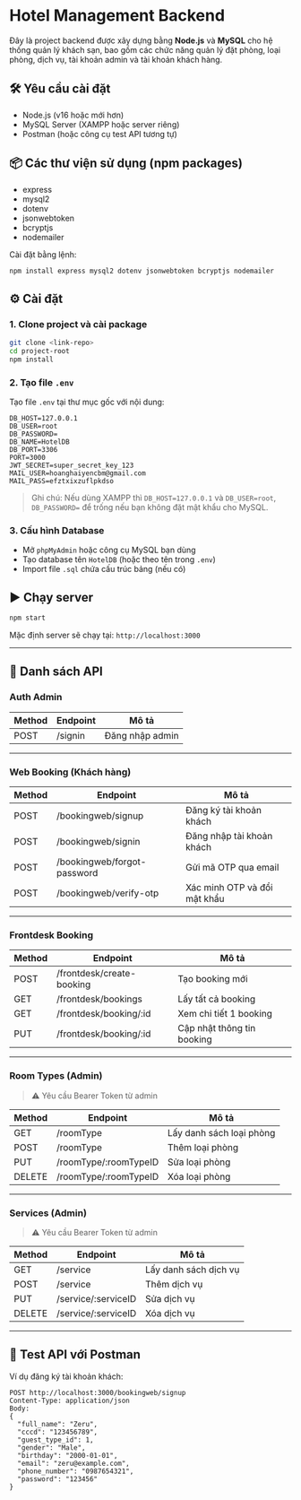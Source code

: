 # Hotel Management Backend

Đây là project backend được xây dựng bằng **Node.js** và **MySQL** cho hệ thống quản lý khách sạn, bao gồm các chức năng quản lý đặt phòng, loại phòng, dịch vụ, tài khoản admin và tài khoản khách hàng.

## 🛠️ Yêu cầu cài đặt

- Node.js (v16 hoặc mới hơn)
- MySQL Server (XAMPP hoặc server riêng)
- Postman (hoặc công cụ test API tương tự)

## 📦 Các thư viện sử dụng (npm packages)

- express
- mysql2
- dotenv
- jsonwebtoken
- bcryptjs
- nodemailer

Cài đặt bằng lệnh:

```bash
npm install express mysql2 dotenv jsonwebtoken bcryptjs nodemailer
```


## ⚙️ Cài đặt

### 1. Clone project và cài package

```bash
git clone <link-repo>
cd project-root
npm install
```

### 2. Tạo file `.env`

Tạo file `.env` tại thư mục gốc với nội dung:

```env
DB_HOST=127.0.0.1
DB_USER=root
DB_PASSWORD=
DB_NAME=HotelDB
DB_PORT=3306
PORT=3000
JWT_SECRET=super_secret_key_123
MAIL_USER=hoanghaiyencbm@gmail.com
MAIL_PASS=efztxixzuflpkdso
```

> Ghi chú: Nếu dùng XAMPP thì `DB_HOST=127.0.0.1` và `DB_USER=root`, `DB_PASSWORD=` để trống nếu bạn không đặt mật khẩu cho MySQL.

### 3. Cấu hình Database

- Mở `phpMyAdmin` hoặc công cụ MySQL bạn dùng
- Tạo database tên `HotelDB` (hoặc theo tên trong `.env`)
- Import file `.sql` chứa cấu trúc bảng (nếu có)

## ▶️ Chạy server

```bash
npm start
```

Mặc định server sẽ chạy tại: `http://localhost:3000`

---

## 📌 Danh sách API

### Auth Admin

| Method | Endpoint   | Mô tả              |
|--------|------------|--------------------|
| POST   | /signin    | Đăng nhập admin    |

---

### Web Booking (Khách hàng)

| Method | Endpoint                     | Mô tả                        |
|--------|-------------------------------|-------------------------------|
| POST   | /bookingweb/signup           | Đăng ký tài khoản khách       |
| POST   | /bookingweb/signin           | Đăng nhập tài khoản khách     |
| POST   | /bookingweb/forgot-password  | Gửi mã OTP qua email          |
| POST   | /bookingweb/verify-otp       | Xác minh OTP và đổi mật khẩu  |

---

### Frontdesk Booking

| Method | Endpoint                        | Mô tả                        |
|--------|----------------------------------|-------------------------------|
| POST   | /frontdesk/create-booking       | Tạo booking mới               |
| GET    | /frontdesk/bookings             | Lấy tất cả booking            |
| GET    | /frontdesk/booking/:id          | Xem chi tiết 1 booking        |
| PUT    | /frontdesk/booking/:id          | Cập nhật thông tin booking    |

---

### Room Types (Admin)

> ⚠️ Yêu cầu Bearer Token từ admin

| Method | Endpoint                 | Mô tả                    |
|--------|---------------------------|---------------------------|
| GET    | /roomType                 | Lấy danh sách loại phòng  |
| POST   | /roomType                 | Thêm loại phòng           |
| PUT    | /roomType/:roomTypeID     | Sửa loại phòng            |
| DELETE | /roomType/:roomTypeID     | Xóa loại phòng            |

---

### Services (Admin)

> ⚠️ Yêu cầu Bearer Token từ admin

| Method | Endpoint                 | Mô tả                  |
|--------|---------------------------|-------------------------|
| GET    | /service                  | Lấy danh sách dịch vụ   |
| POST   | /service                  | Thêm dịch vụ            |
| PUT    | /service/:serviceID       | Sửa dịch vụ             |
| DELETE | /service/:serviceID       | Xóa dịch vụ             |

---

## 🧪 Test API với Postman

Ví dụ đăng ký tài khoản khách:

```http
POST http://localhost:3000/bookingweb/signup
Content-Type: application/json
Body:
{
  "full_name": "Zeru",
  "cccd": "123456789",
  "guest_type_id": 1,
  "gender": "Male",
  "birthday": "2000-01-01",
  "email": "zeru@example.com",
  "phone_number": "0987654321",
  "password": "123456"
}
```
